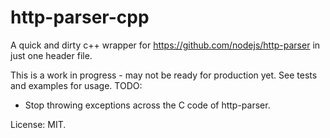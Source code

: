 # http-parser-cpp
A quick and dirty c++ wrapper for https://github.com/nodejs/http-parser in just one header file.

This is a work in progress - may not be ready for production yet. See tests and examples for usage.
TODO:
* Stop throwing exceptions across the C code of http-parser.

License: MIT.
